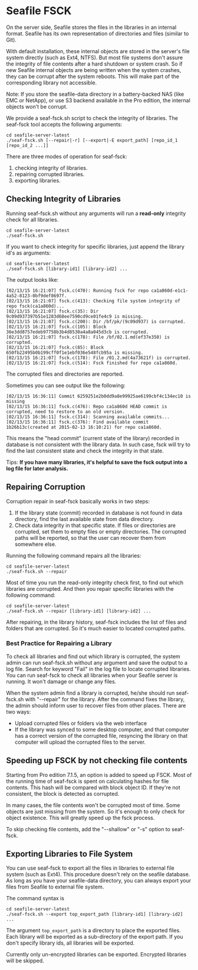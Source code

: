 # Seafile FSCK

On the server side, Seafile stores the files in the libraries in an internal format. Seafile has its own representation of directories and files (similar to Git).

With default installation, these internal objects are stored in the server's file system directly (such as Ext4, NTFS). But most file systems don't assure the integrity of file contents after a hard shutdown or system crash. So if new Seafile internal objects are being written when the system crashes, they can be corrupt after the system reboots. This will make part of the corresponding library not accessible.

Note: If you store the seafile-data directory in a battery-backed NAS (like EMC or NetApp), or use S3 backend available in the Pro edition, the internal objects won't be corrupt.

We provide a seaf-fsck.sh script to check the integrity of libraries. The seaf-fsck tool accepts the following arguments:

```
cd seafile-server-latest
./seaf-fsck.sh [--repair|-r] [--export|-E export_path] [repo_id_1 [repo_id_2 ...]]

```

There are three modes of operation for seaf-fsck:

1. checking integrity of libraries.
2. repairing corrupted libraries.
3. exporting libraries.

## Checking Integrity of Libraries

Running seaf-fsck.sh without any arguments will run a **read-only** integrity check for all libraries.

```
cd seafile-server-latest
./seaf-fsck.sh

```

If you want to check integrity for specific libraries, just append the library id's as arguments:

```
cd seafile-server-latest
./seaf-fsck.sh [library-id1] [library-id2] ...

```

The output looks like:

```
[02/13/15 16:21:07] fsck.c(470): Running fsck for repo ca1a860d-e1c1-4a52-8123-0bf9def8697f.
[02/13/15 16:21:07] fsck.c(413): Checking file system integrity of repo fsck(ca1a860d)...
[02/13/15 16:21:07] fsck.c(35): Dir 9c09d937397b51e1283d68ee7590cd9ce01fe4c9 is missing.
[02/13/15 16:21:07] fsck.c(200): Dir /bf/pk/(9c09d937) is corrupted.
[02/13/15 16:21:07] fsck.c(105): Block 36e3dd8757edeb97758b3b4d8530a4a8a045d3cb is corrupted.
[02/13/15 16:21:07] fsck.c(178): File /bf/02.1.md(ef37e350) is corrupted.
[02/13/15 16:21:07] fsck.c(85): Block 650fb22495b0b199cff0f1e1ebf036e548fcb95a is missing.
[02/13/15 16:21:07] fsck.c(178): File /01.2.md(4a73621f) is corrupted.
[02/13/15 16:21:07] fsck.c(514): Fsck finished for repo ca1a860d.

```

The corrupted files and directories are reported.

Sometimes you can see output like the following:

```
[02/13/15 16:36:11] Commit 6259251e2b0dd9a8e99925ae6199cbf4c134ec10 is missing
[02/13/15 16:36:11] fsck.c(476): Repo ca1a860d HEAD commit is corrupted, need to restore to an old version.
[02/13/15 16:36:11] fsck.c(314): Scanning available commits...
[02/13/15 16:36:11] fsck.c(376): Find available commit 1b26b13c(created at 2015-02-13 16:10:21) for repo ca1a860d.

```

This means the "head commit" (current state of the library) recorded in database is not consistent with the library data. In such case, fsck will try to find the last consistent state and check the integrity in that state.

Tips: **If you have many libraries, it's helpful to save the fsck output into a log file for later analysis.**

## Repairing Corruption

Corruption repair in seaf-fsck basically works in two steps:

1. If the library state (commit) recorded in database is not found in data directory, find the last available state from data directory.
2. Check data integrity in that specific state. If files or directories are corrupted, set them to empty files or empty directories. The corrupted paths will be reported, so that the user can recover them from somewhere else.

Running the following command repairs all the libraries:

```
cd seafile-server-latest
./seaf-fsck.sh --repair

```

Most of time you run the read-only integrity check first, to find out which libraries are corrupted. And then you repair specific libraries with the following command:

```
cd seafile-server-latest
./seaf-fsck.sh --repair [library-id1] [library-id2] ...

```

After repairing, in the library history, seaf-fsck includes the list of files and folders that are corrupted. So it's much easier to located corrupted paths.

### Best Practice for Repairing a Library

To check all libraries and find out which library is corrupted, the system admin can run seaf-fsck.sh without any argument and save the output to a log file. Search for keyword "Fail" in the log file to locate corrupted libraries. You can run seaf-fsck to check all libraries when your Seafile server is running. It won't damage or change any files.

When the system admin find a library is corrupted, he/she should run seaf-fsck.sh with "--repair" for the library. After the command fixes the library, the admin should inform user to recover files from other places. There are two ways:

* Upload corrupted files or folders via the web interface
* If the library was synced to some desktop computer, and that computer has a correct version of the corrupted file, resyncing the library on that computer will upload the corrupted files to the server.

## Speeding up FSCK by not checking file contents

Starting from Pro edition 7.1.5, an option is added to speed up FSCK. Most of the running time of seaf-fsck is spent on calculating hashes for file contents. This hash will be compared with block object ID. If they're not consistent, the block is detected as corrupted.

In many cases, the file contents won't be corrupted most of time. Some objects are just missing from the system. So it's enough to only check for object existence. This will greatly speed up the fsck process.

To skip checking file contents, add the "--shallow" or "-s" option to seaf-fsck.

## Exporting Libraries to File System

You can use seaf-fsck to export all the files in libraries to external file system (such as Ext4). This procedure doesn't rely on the seafile database. As long as you have your seafile-data directory, you can always export your files from Seafile to external file system.

The command syntax is

```
cd seafile-server-latest
./seaf-fsck.sh --export top_export_path [library-id1] [library-id2] ...

```

The argument `top_export_path` is a directory to place the exported files. Each library will be exported as a sub-directory of the export path. If you don't specify library ids, all libraries will be exported.

Currently only un-encrypted libraries can be exported. Encrypted libraries will be skipped.
